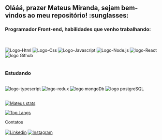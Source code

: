 <h2>Olááá, prazer Mateus Miranda, sejam bem-vindos ao meu repositório! :sunglasses: </h2>

<h3>Programador Front-end, habilidades que venho trabalhando: </h3>
<br>
<br>

<span aling="center">
<img src="https://img.shields.io/badge/HTML5-orange?style=for-the-badge&logo=html5&logoColor=black" alt="Logo-Html" >
<img src="https://img.shields.io/badge/CSS3-blue?style=for-the-badge&logo=css3&logoColor=black" alt="Logo-Css">
<img src="https://img.shields.io/badge/JavaScript-yellow?style=for-the-badge&logo=javascript&logoColor=black" alt="Logo-Javascript">
<img src="https://img.shields.io/badge/Node.js-43853D?style=for-the-badge&logo=node.js&logoColor=green" alt="Logo-Node.js">
<img src="https://img.shields.io/badge/React-black?style=for-the-badge&logo=react&logoColor=blue" alt="logo-React">
<img src="https://img.shields.io/badge/GitHub-black?style=for-the-badge&logo=github&logoColor=white" alt="logo Github">
</span>

<br>
<br>

<h3>Estudando</h3>


<br>
<img src="https://img.shields.io/badge/TypeScript-007ACC?style=for-the-badge&logo=typescript&logoColor=white" alt="logo-typescript">
<img src="https://img.shields.io/badge/Redux-593D88?style=for-the-badge&logo=redux&logoColor=white" alt="logo-redux">
<img src="https://img.shields.io/badge/MongoDB-4EA94B?style=for-the-badge&logo=mongodb&logoColor=white" alt="logo mongoDb">
<img src="https://img.shields.io/badge/PostgreSQL-316192?style=for-the-badge&logo=postgresql&logoColor=white" alt="logo postgreSQL">
<br>
<br>

[![Mateus stats](https://github-readme-stats.vercel.app/api?username=MateusMiranda20)](https://github.com/anuraghazra/github-readme-stats)

[![Top Langs](https://github-readme-stats.vercel.app/api/top-langs/?username=MateusMiranda20)](https://github.com/anuraghazra/github-readme-stats)


Contatos 
<br><br>
 [![Linkedin](https://img.shields.io/badge/LinkedIn-0077B5?style=for-the-badge&logo=linkedin&logoColor=white)](https://www.linkedin.com/in/mateus-miranda-143374220/)
  [![Instagram](https://img.shields.io/badge/Instagram-E4405F?style=for-the-badge&logo=instagram&logoColor=white)](https://www.instagram.com/maateus_miirandaa/)

